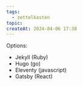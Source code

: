 ```yaml
---
tags:
  - zettelkasten
topic: 
createAt: 2024-04-06 17:38
---
```

Options:
- Jekyll (Ruby)
- Hugo (go)
- Eleventy (javascript)
- Gatsby (React)